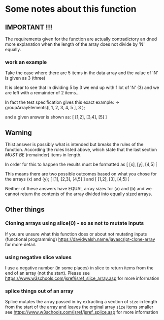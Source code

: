 # Some notes about this function

## IMPORTANT !!!

The requirements given for the function are actually contradictory an dned more explanation
when the length of the array does not divide by 'N' equally.

### work an example
Take the case where there are 5 items in the data array and the value of 'N' is given as 3 (three)

It is clear to see that in dividing 5 by 3 we end up with 1 lot of 'N' (3) and we are left with a remainder of 2 items...

 In fact the test specification gives this exact example:
    => groupArrayElements([ 1, 2, 3, 4, 5 ], 3 );

 and a given answer is shown as: [ [1,2], [3,4], [5] ]

 ## Warning

 Thist answer is possibly what is intended but breaks the rules of the function.
 According the rules listed above, which state that the last section *MUST BE* (remainder) items in length.

 In order for this to happen the results must be formatted as [ [x], [y], [4,5] ]

 This means there are two possible outcomes based on what you chose for the arrays (x) and (y);
   [ [1], [2,3], [4,5] ]  and  [ [1,2], [3], [4,5] ]

 Neither of these answers have EQUAL array sizes for (a) and (b) and we cannot return the contents of the array divided into equally sized arrays.

## Other things

### Cloning arrays using slice(0) - so as not to mutate inputs
If you are unsure what this function does or about not mutating inputs (functional programming)
https://davidwalsh.name/javascript-clone-array for more detail.

### using negative slice values
I use a negative number (in some places) in slice to return items from the end of an array
(not the start). Please see https://www.w3schools.com/jsref/jsref_slice_array.asp for more information

### splice things out of an array
Splice mutates the array passed in by extracting a section of `size` in length from the start of the array and leaves the orginal array `size` items smaller
see https://www.w3schools.com/jsref/jsref_splice.asp for more information
